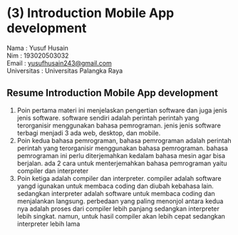 # (3) Introduction Mobile App development<br>
Nama : Yusuf Husain <br>
Nim : 193020503032 <br>
Email : yusufhusain243@gmail.com <br>
Universitas : Universitas Palangka Raya
## Resume Introduction Mobile App development
1. Poin pertama materi ini menjelaskan pengertian software dan juga jenis jenis software. software sendiri adalah perintah perintah yang terorganisir menggunakan bahasa pemrograman. jenis jenis software terbagi menjadi 3 ada web, desktop, dan mobile.
2. Poin kedua bahasa pemrograman, bahasa pemrograman adalah perintah perintah yang terorganisir menggunakan bahasa pemrograman. bahasa pemrograman ini perlu diterjemahkan kedalam bahasa mesin agar bisa berjalan. ada 2 cara untuk menterjemahkan bahasa pemrograman yaitu compiler dan interpreter
3. Poin ketiga adalah compiler dan interpreter. compiler adalah software yangd igunakan untuk membaca coding dan diubah kebahasa lain. sedangkan interpreter adalah software untuk membaca coding dan menjalankan langsung. perbedaan yang paling menonjol antara kedua nya adalah proses dari compiler lebih panjang sedangkan interpreter lebih singkat. namun, untuk hasil compiler akan lebih cepat sedangkan interpreter lebih lama